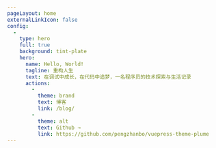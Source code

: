 ```yaml
---
pageLayout: home
externalLinkIcon: false
config:
  -
    type: hero
    full: true
    background: tint-plate
    hero:
      name: Hello, World!
      tagline: 重构人生
      text: 在调试中成长，在代码中追梦，一名程序员的技术探索与生活记录
      actions:
        -
          theme: brand
          text: 博客
          link: /blog/
        -
          theme: alt
          text: Github →
          link: https://github.com/pengzhanbo/vuepress-theme-plume
---
```

